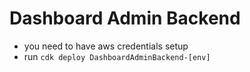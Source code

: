 # Dashboard Admin Backend

- you need to have aws credentials setup
- run `cdk deploy DashboardAdminBackend-[env]`
